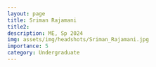 ```yaml
---
layout: page
title: Sriman Rajamani
title2: 
description: ME, Sp 2024 
img: assets/img/headshots/Sriman_Rajamani.jpg
importance: 5
category: Undergraduate
---
```



